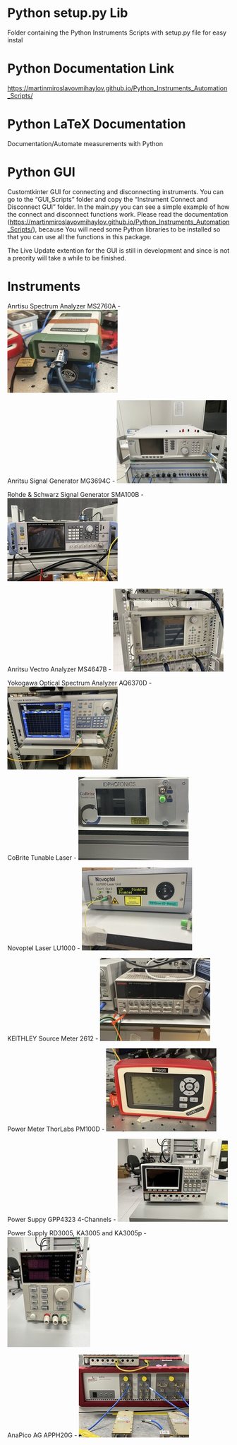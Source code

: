 # Python setup.py Lib  

Folder containing the Python Instruments Scripts with setup.py file for easy instal

# Python Documentation Link

https://martinmiroslavovmihaylov.github.io/Python_Instruments_Automation_Scripts/

# Python LaTeX Documentation

Documentation/Automate measurements with Python



# Python GUI 

Customtkinter GUI for connecting and disconnecting instruments.
You can go to the “GUI_Scripts” folder and copy the “Instrument Connect and Disconnect GUI” folder.
In the main.py you can see a simple example of how the connect and disconnect functions work. 
Please read the documentation (https://martinmiroslavovmihaylov.github.io/Python_Instruments_Automation_Scripts/), because 
You will need some Python libraries to be installed so that you can use all the functions in this package.  


The Live Update extention for the GUI is still in development and since is not a preority will take a while 
to be finished. 



# Instruments

Anrtisu Spectrum Analyzer MS2760A
	- ![alt text](https://github.com/MartinMiroslavovMihaylov/Python_Instruments_Automation_Scripts/blob/docu/Pictures/SA_Back.jpg?raw=true)


Anritsu Signal Generator MG3694C
	- ![alt text](https://github.com/MartinMiroslavovMihaylov/Python_Instruments_Automation_Scripts/blob/docu/Pictures/SG_Front.jpg?raw=true)


Rohde & Schwarz Signal Generator SMA100B
	- ![alt text](https://github.com/MartinMiroslavovMihaylov/Python_Instruments_Automation_Scripts/blob/docu/Pictures/SMA100B_Front.jpg?raw=true)


Anritsu Vectro Analyzer MS4647B
	- ![alt text](https://github.com/MartinMiroslavovMihaylov/Python_Instruments_Automation_Scripts/blob/docu/Pictures/VNA_Front.jpg?raw=true)


Yokogawa Optical Spectrum Analyzer AQ6370D
	- ![alt text](https://github.com/MartinMiroslavovMihaylov/Python_Instruments_Automation_Scripts/blob/docu/Pictures/OSA_Front.jpg?raw=true)


CoBrite Tunable Laser
	- ![alt text](https://github.com/MartinMiroslavovMihaylov/Python_Instruments_Automation_Scripts/blob/docu/Pictures/CoBri_Front.jpg?raw=true)
	
	
Novoptel Laser LU1000
	- ![alt text](https://github.com/MartinMiroslavovMihaylov/Python_Instruments_Automation_Scripts/blob/docu/Pictures/LU_Front.jpg?raw=true)
	

KEITHLEY Source Meter 2612
	- ![alt text](https://github.com/MartinMiroslavovMihaylov/Python_Instruments_Automation_Scripts/blob/docu/Pictures/KA_Front.jpg?raw=true)


Power Meter ThorLabs PM100D
	- ![alt text](https://github.com/MartinMiroslavovMihaylov/Python_Instruments_Automation_Scripts/blob/docu/Pictures/PM_Front.jpg?raw=true)


Power Suppy GPP4323 4-Channels 
	- ![alt text](https://github.com/MartinMiroslavovMihaylov/Python_Instruments_Automation_Scripts/blob/docu/Pictures/GPP_Front.jpg?raw=true)


Power Supply RD3005, KA3005 and KA3005p
	- ![alt text](https://github.com/MartinMiroslavovMihaylov/Python_Instruments_Automation_Scripts/blob/docu/Pictures/KP_Front.jpg?raw=true)


AnaPico AG APPH20G 
	- ![alt text](https://github.com/MartinMiroslavovMihaylov/Python_Instruments_Automation_Scripts/blob/docu/Pictures/APP_Front.jpg?raw=true)



